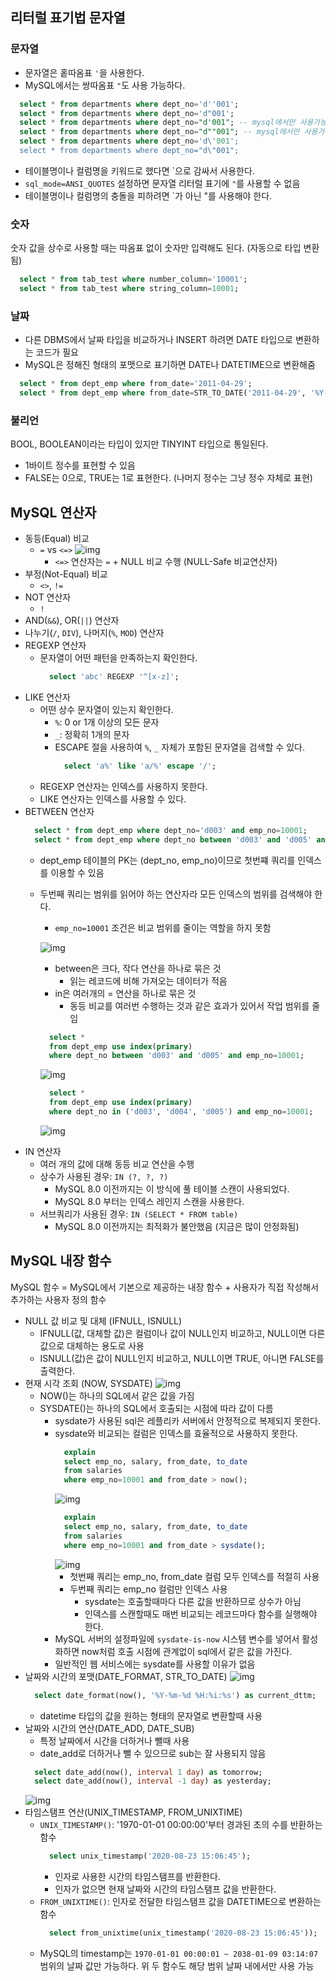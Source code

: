 ## 리터럴 표기법 문자열
### 문자열
- 문자열은 홑따옴표 `'`을 사용한다.
- MySQL에서는 쌍따옴표 `"`도 사용 가능하다.

```sql
  select * from departments where dept_no='d''001';
  select * from departments where dept_no='d"001';
  select * from departments where dept_no="d'001"; -- mysql에서만 사용가능
  select * from departments where dept_no="d""001"; -- mysql에서만 사용가능
  select * from departments where dept_no='d\'001';
  select * from departments where dept_no="d\"001";
```
- 테이블명이나 컬럼명을 키워드로 했다면 `으로 감싸서 사용한다.
- `sql_mode=ANSI_QUOTES` 설정하면 문자열 리터럴 표기에 `"`를 사용할 수 없음
- 테이블명이나 컬럼명의 충돌을 피하려면 `가 아닌 "를 사용해야 한다.

### 숫자
숫자 값을 상수로 사용할 때는 따옴표 없이 숫자만 입력해도 된다. (자동으로 타입 변환됨)
```sql
  select * from tab_test where number_column='10001';
  select * from tab_test where string_column=10001;
```

### 날짜
- 다른 DBMS에서 날짜 타입을 비교하거나 INSERT 하려면 DATE 타입으로 변환하는 코드가 필요
- MySQL은 정해진 형태의 포맷으로 표기하면 DATE나 DATETIME으로 변환해줌

```sql
  select * from dept_emp where from_date='2011-04-29';
  select * from dept_emp where from_date=STR_TO_DATE('2011-04-29', '%Y-%m-%d');
```

### 불리언
BOOL, BOOLEAN이라는 타입이 있지만 TINYINT 타입으로 통일된다.
- 1바이트 정수를 표현할 수 있음
- FALSE는 0으로, TRUE는 1로 표현한다. (나머지 정수는 그냥 정수 자체로 표현)

## MySQL 연산자
- 동등(Equal) 비교
  - `=` vs `<=>`
    ![img](./img/equals_vs.png)
    - `<=>` 연산자는 `=` + NULL 비교 수행 (NULL-Safe 비교연산자)
- 부정(Not-Equal) 비교
  - `<>`, `!=`
- NOT 연산자
  - `!`
- AND(`&&`), OR(`||`) 연산자
- 나누기(`/`, `DIV`), 나머지(`%`, `MOD`) 연산자
- REGEXP 연산자
  - 문자열이 어떤 패턴을 만족하는지 확인한다.
    ```sql
      select 'abc' REGEXP '^[x-z]';
    ```
- LIKE 연산자
  - 어떤 상수 문자열이 있는지 확인한다.
    - `%`: 0 or 1개 이상의 모든 문자
    - `_`: 정확히 1개의 문자
    - ESCAPE 절을 사용하여 `%`, `_` 자체가 포함된 문자열을 검색할 수 있다.
      ```sql
        select 'a%' like 'a/%' escape '/';
      ```
  - REGEXP 연산자는 인덱스를 사용하지 못한다.
  - LIKE 연산자는 인덱스를 사용할 수 있다.
- BETWEEN 연산자
  ```sql
    select * from dept_emp where dept_no='d003' and emp_no=10001;
    select * from dept_emp where dept_no between 'd003' and 'd005' and emp_no=10001;
  ```
  - dept_emp 테이블의 PK는 (dept_no, emp_no)이므로 첫번쨰 쿼리를 인덱스를 이용할 수 있음
  - 두번째 쿼리는 범위를 읽어야 하는 연산자라 모든 인덱스의 범위를 검색해야 한다.
    - `emp_no=10001` 조건은 비교 범위를 줄이는 역할을 하지 못함

    ![img](./img/11.2%20BETWEEN%20(왼쪽)과%20IN%20(오른쪽)의%20인덱스%20사용%20방법의%20차이.png)
    - between은 크다, 작다 연산을 하나로 묶은 것
      - 읽는 레코드에 비해 가져오는 데이터가 적음
    - in은 여러개의 = 연산을 하나로 묶은 것
      - 동등 비교를 여러번 수행하는 것과 같은 효과가 있어서 작업 범위를 줄임
    ```sql
      select *
      from dept_emp use index(primary)
      where dept_no between 'd003' and 'd005' and emp_no=10001;
    ```
    ![img](./img/between.png)

    ```sql
      select *
      from dept_emp use index(primary)
      where dept_no in ('d003', 'd004', 'd005') and emp_no=10001;
    ```
    ![img](./img/in.png)
- IN 연산자
  - 여러 개의 값에 대해 동등 비교 연산을 수행
  - 상수가 사용된 경우: `IN (?, ?, ?)`
    - MySQL 8.0 이전까지는 이 방식에 풀 테이블 스캔이 사용되었다.
    - MySQL 8.0 부터는 인덱스 레인지 스캔을 사용한다.
  - 서브쿼리가 사용된 경우: `IN (SELECT * FROM table)`
    - MySQL 8.0 이전까지는 최적화가 불안했음 (지금은 많이 안정화됨)

## MySQL 내장 함수
MySQL 함수 = MySQL에서 기본으로 제공하는 내장 함수 + 사용자가 직접 작성해서 추가하는 사용자 정의 함수

- NULL 값 비교 및 대체 (IFNULL, ISNULL)
  - IFNULL(값, 대체할 값)은 컬럼이나 값이 NULL인지 비교하고, NULL이면 다른 값으로 대체하는 용도로 사용
  - ISNULL(값)은 값이 NULL인지 비교하고, NULL이면 TRUE, 아니면 FALSE를 출력한다.
- 현재 시각 조회 (NOW, SYSDATE)
  ![img](./img/now_sysdate.png)
  - NOW()는 하나의 SQL에서 같은 값을 가짐
  - SYSDATE()는 하나의 SQL에서 호출되는 시점에 따라 값이 다름
    - sysdate가 사용된 sql은 레플리카 서버에서 안정적으로 복제되지 못한다.
    - sysdate와 비교되는 컬럼은 인덱스를 효율적으로 사용하지 못한다.
      ```sql
        explain
        select emp_no, salary, from_date, to_date
        from salaries
        where emp_no=10001 and from_date > now();
      ```
      ![img](./img/now.png)
      ```sql
        explain
        select emp_no, salary, from_date, to_date
        from salaries
        where emp_no=10001 and from_date > sysdate();
      ```
      ![img](./img/sysdate.png)
      - 첫번째 쿼리는 emp_no, from_date 컬럼 모두 인덱스를 적절히 사용
      - 두번째 쿼리는 emp_no 컬럼만 인덱스 사용
        - sysdate는 호출할때마다 다른 값을 반환하므로 상수가 아님
        - 인덱스를 스캔할때도 매번 비교되는 레코드마다 함수를 실행해야 한다.
    - MySQL 서버의 설정파일에 `sysdate-is-now` 시스템 변수를 넣어서 활성화하면 now처럼 호출 시점에 관계없이 sql에서 같은 값을 가진다.
    - 일반적인 웹 서비스에는 sysdate를 사용할 이유가 없음
- 날짜와 시간의 포맷(DATE_FORMAT, STR_TO_DATE)
  ![img](./img/date_format.png)
  ```sql
    select date_format(now(), '%Y-%m-%d %H:%i:%s') as current_dttm;
  ```
  - datetime 타입의 값을 원하는 형태의 문자열로 변환할때 사용
- 날짜와 시간의 연산(DATE_ADD, DATE_SUB)
  - 특정 날짜에서 시간을 더하거나 뺄때 사용
  - date_add로 더하거나 뺄 수 있으므로 sub는 잘 사용되지 않음
  ```sql
    select date_add(now(), interval 1 day) as tomorrow;
    select date_add(now(), interval -1 day) as yesterday;
  ```
  ![img](./img/date_add.png)
- 타임스탬프 연산(UNIX_TIMESTAMP, FROM_UNIXTIME)
  - `UNIX_TIMESTAMP()`: '1970-01-01 00:00:00'부터 경과된 초의 수를 반환하는 함수
    ```sql
      select unix_timestamp('2020-08-23 15:06:45');
    ```
    - 인자로 사용한 시간의 타임스탬프를 반환한다.
    - 인자가 없으면 현재 날짜와 시간의 타임스탬프 값을 반환한다.
  - `FROM_UNIXTIME()`: 인자로 전달한 타임스탬프 값을 DATETIME으로 변환하는 함수
    ```sql
      select from_unixtime(unix_timestamp('2020-08-23 15:06:45'));
    ```
  - MySQL의 timestamp는 `1970-01-01 00:00:01 ~ 2038-01-09 03:14:07` 범위의 날짜 값만 가능하다. 위 두 함수도 해당 범위 날짜 내에서만 사용 가능
